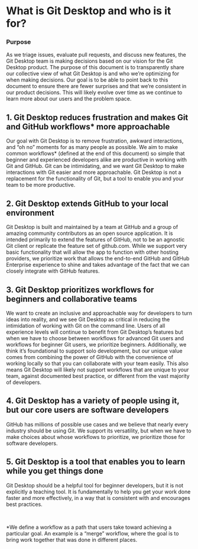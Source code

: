 # What is Git Desktop and who is it for?

### Purpose

As we triage issues, evaluate pull requests, and discuss new features, the Git Desktop team is
making decisions based on our vision for the Git Desktop product. The purpose of this document
is to transparently share our collective view of what Git Desktop is and who we’re optimizing
for when making decisions. Our goal is to be able to point back to this document to ensure there are
fewer surprises and that we’re consistent in our product decisions. This will likely evolve
over time as we continue to learn more about our users and the problem space.

## 1. Git Desktop reduces frustration and makes Git and GitHub workflows* more approachable

Our goal with Git Desktop is to remove frustration, awkward interactions, and “oh no” moments
for as many people as possible. We aim to make common workflows* (defined at the end of this document)
so simple that beginner and experienced developers alike are productive in working with Git and GitHub.
Git can be intimidating, and we want Git Desktop to make interactions with Git easier and more
approachable. Git Desktop is not a replacement for the functionality of Git, but a tool to enable
you and your team to be more productive.

## 2. Git Desktop extends GitHub to your local environment

Git Desktop is built and maintained by a team at GitHub and a group of amazing community contributors
as an open source application. It is intended primarily to extend the features of GitHub, not to be an
agnostic Git client or replicate the feature set of github.com. While we support very basic functionality
that will allow the app to function with other hosting providers, we prioritize work that allows the
end-to-end GitHub and GitHub Enterprise experience to shine and takes advantage of the fact that we can
closely integrate with GitHub features.

## 3. Git Desktop prioritizes workflows for beginners and collaborative teams

We want to create an inclusive and approachable way for developers to turn ideas into reality, and we see
Git Desktop as critical in reducing the intimidation of working with Git on the command line. Users of
all experience levels will continue to benefit from Git Desktop’s features but when we have to choose
between workflows for advanced Git users and workflows for beginner Git users, we prioritize beginners.
Additionally, we think it’s foundational to support solo development, but our unique value comes from combining
the power of GitHub with the convenience of working locally so that you can collaborate with your team easily.
This also means Git Desktop will likely not support workflows that are unique to your team, against
documented best practice, or different from the vast majority of developers.

## 4. Git Desktop has a variety of people using it, but our core users are software developers

GitHub has millions of possible use cases and we believe that nearly every industry should be using Git.
We support its versatility, but when we have to make choices about whose workflows to prioritize,
we prioritize those for software developers.

## 5. Git Desktop is a tool that enables you to learn while you get things done

Git Desktop should be a helpful tool for beginner developers, but it is not explicitly a teaching tool.
It is fundamentally to help you get your work done faster and more effectively, in a way that is consistent
with and encourages best practices.

&nbsp;&nbsp;&nbsp;&nbsp;

*We define a workflow as a path that users take toward achieving a particular goal. An example is a “merge”
workflow, where the goal is to bring work together that was done in different places.
